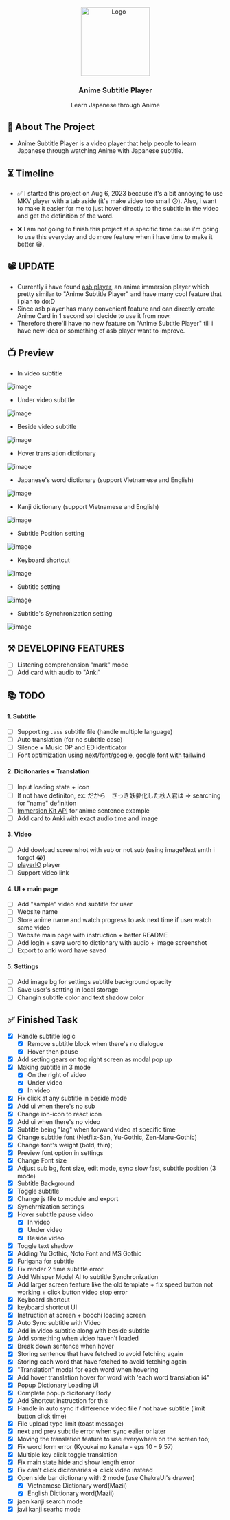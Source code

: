 <div align="center">
  <a href="https://github.com/LostArrows27/anime-subtitle-player">
    <img src="https://i.pinimg.com/736x/0a/77/ab/0a77ab9b741887432031c9d0670ac3f3.jpg" alt="Logo" width="160" height="160">
  </a>
  <h3>Anime Subtitle Player</h3>
<div>Learn Japanese through Anime</div>
</div>

## 💬 About The Project

- Anime Subtitle Player is a video player that help people to learn Japanese through watching Anime with Japanese subtitle.

## ⏳ Timeline

- ✅ I started this project on Aug 6, 2023 because it's a bit annoying to use MKV player with a tab aside (it's make video too small 😠). Also, i want to make it easier for me to just hover directly to the subtitle in the video and get the definition of the word.

- ❌ I am not going to finish this project at a specific time cause i'm going to use this everyday and do more feature when i have time to make it better 😁.

## 📽️ UPDATE 
- Currently i have found [asb player](https://killergerbah.github.io/asbplayer/), an anime immersion player which pretty similar to "Anime Subtitle Player" and have many cool feature that i plan to do:D
- Since asb player has many convenient feature and can directly create Anime Card in 1 second so i decide to use it from now. 
- Therefore there'll have no new feature on "Anime Subtitle Player" till i have new idea or something of asb player want to improve.

## 📺 Preview

- In video subtitle

![image](https://github.com/LostArrows27/anime-subtitle-player/assets/97510841/840d8c55-337e-46c7-bd0a-47d3f66d8e98)

- Under video subtitle

![image](https://github.com/LostArrows27/anime-subtitle-player/assets/97510841/2face80e-c5e9-4305-b367-e4ddcfcf2562)

- Beside video subtitle

![image](https://github.com/LostArrows27/anime-subtitle-player/assets/97510841/c3c0b11a-252e-4804-8518-5783acb93048)

- Hover translation dictionary

![image](https://github.com/LostArrows27/anime-subtitle-player/assets/97510841/463ac839-f794-4b76-9364-e38df8d51504)

- Japanese's word dictionary (support Vietnamese and English)

![ image](https://github.com/LostArrows27/anime-subtitle-player/assets/97510841/42ea249c-e8cc-4505-a131-a1489a242d68)

- Kanji dictionary (support Vietnamese and English)

![image](https://github.com/LostArrows27/anime-subtitle-player/assets/97510841/e99c487d-4242-4dc3-949e-94f454f795ca)

- Subtitle Position setting

![image](https://github.com/LostArrows27/anime-subtitle-player/assets/97510841/b419c179-f719-4d81-bc09-a2f10285bf0f)

- Keyboard shortcut

![image](https://github.com/LostArrows27/anime-subtitle-player/assets/97510841/d55d924b-43c6-4075-b33d-cd2b43e56ff4)

- Subtitle setting

![image](https://github.com/LostArrows27/anime-subtitle-player/assets/97510841/d8ac54eb-3ea1-435c-8769-8c6d0acffeca)

- Subtitle's Synchronization setting

![image](https://github.com/LostArrows27/anime-subtitle-player/assets/97510841/fda15a7a-31fa-4ed9-bbe7-aefc90de110a)

## ⚒️ DEVELOPING FEATURES

- [ ] Listening comprehension "mark" mode
- [ ] Add card with audio to "Anki"  

## 📚 TODO

#### 1. Subtitle

- [ ] Supporting `.ass` subtitle file (handle multiple language)
- [ ] Auto translation (for no subtitle case)
- [ ] Silence + Music OP and ED identicator
- [ ] Font optimization using [next/font/google](https://www.youtube.com/watch?v=L8_98i_bMMA), [google font with tailwind](https://www.youtube.com/watch?v=VVRskhA2rug)

#### 2. Dicitonaries + Translation

- [ ] Input loading state + icon
- [ ] If not have definiton, ex: だから　さっき妖夢化した秋人君は => searching for "name" definition
- [ ] [Immersion Kit API](https://docs.immersionkit.com/public%20api/search) for anime sentence example
- [ ] Add card to Anki with exact audio time and image

#### 3. Video

- [ ] Add dowload screenshot with sub or not sub (using imageNext smth i forgot 😭)
- [ ] [playerIO](https://plyr.io/) player
- [ ] Support video link

#### 4. UI + main page

- [ ] Add "sample" video and subtitle for user
- [ ] Website name
- [ ] Store anime name and watch progress to ask next time if user watch same video
- [ ] Website main page with instruction + better README
- [ ] Add login + save word to dictionary with audio + image screenshot
- [ ] Export to anki word have saved

#### 5. Settings

- [ ] Add image bg for settings subtitle background opacity
- [ ] Save user's settting in local storage
- [ ] Changin subtitle color and text shadow color

## ✅ Finished Task

- [x] Handle subtitle logic
  - [x] Remove subtitle block when there's no dialogue
  - [x] Hover then pause
- [x] Add setting gears on top right screen as modal pop up
- [x] Making subtitle in 3 mode
  - [x] On the right of video
  - [x] Under video
  - [x] In video
- [x] Fix click at any subtitle in beside mode
- [x] Add ui when there's no sub
- [x] Change ion-icon to react icon
- [x] Add ui when there's no video
- [x] Subtitle being "lag" when forward video at specific time
- [x] Change subtitle font (Netflix-San, Yu-Gothic, Zen-Maru-Gothic)
- [x] Change font's weight (bold, thin);
- [x] Preview font option in settings
- [x] Change Font size
- [x] Adjust sub bg, font size, edit mode, sync slow fast, subtitle position (3 mode)
- [x] Subtitle Background
- [x] Toggle subtitle
- [x] Change js file to module and export
- [x] Synchrnization settings
- [x] Hover subtitle pause video
  - [x] In video
  - [x] Under video
  - [x] Beside video
- [x] Toggle text shadow
- [x] Adding Yu Gothic, Noto Font and MS Gothic
- [x] Furigana for subtitle
- [x] Fix render 2 time subtitle error
- [x] Add Whisper Model AI to subtitle Synchronization
- [x] Add larger screen feature like the old template + fix speed button not working + click button video stop error
- [x] Keyboard shortcut
- [x] keyboard shortcut UI
- [x] Instruction at screen + bocchi loading screen
- [x] Auto Sync subtitle with Video
- [x] Add in video subtitle along with beside subtitle
- [x] Add something when video haven't loaded
- [x] Break down sentence when hover
- [x] Storing sentence that have fetched to avoid fetching again
- [x] Storing each word that have fetched to avoid fetching again
- [x] "Translation" modal for each word when hovering
- [x] Add hover translation hover for word with 'each word translation i4"
- [x] Popup Dictionary Loading UI
- [x] Complete popup dicitonary Body
- [x] Add Shortcut instruction for this
- [x] Handle in auto sync if difference video file / not have subtitle (limit button click time)
- [x] File upload type limit (toast message)
- [x] next and prev subtitle error when sync ealier or later
- [x] Moving the translation feature to use everywhere on the screen too;
- [x] Fix word form error (Kyoukai no kanata - eps 10 - 9:57)
- [x] Multiple key click toggle translation
- [x] Fix main state hide and show length error
- [x] Fix can't click dicitonaries => click video instead
- [x] Open side bar dictionary with 2 mode (use ChakraUI's drawer)
  - [x] Vietnamese Dictionary word(Mazii)
  - [x] English Dictionary word(Mazii)
- [x] jaen kanji search mode
- [x] javi kanji searhc mode
